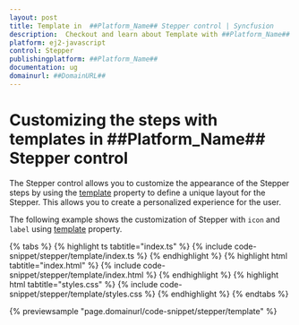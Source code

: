 ```yaml
---
layout: post
title: Template in  ##Platform_Name## Stepper control | Syncfusion
description:  Checkout and learn about Template with ##Platform_Name## Stepper control of Syncfusion Essential JS 2 and more details.
platform: ej2-javascript
control: Stepper
publishingplatform: ##Platform_Name##
documentation: ug
domainurl: ##DomainURL##
---
```


# Customizing the steps with templates in ##Platform_Name## Stepper control

The Stepper control allows you to customize the appearance of the Stepper steps by using the [template](https://ej2.syncfusion.com/documentation/api/stepper#template) property to define a unique layout for the Stepper. This allows you to create a personalized experience for the user. 

The following example shows the customization of Stepper with `icon` and `label` using [template](https://ej2.syncfusion.com/documentation/api/stepper#template) property.

{% tabs %}
{% highlight ts tabtitle="index.ts" %}
{% include code-snippet/stepper/template/index.ts %}
{% endhighlight %}
{% highlight html tabtitle="index.html" %}
{% include code-snippet/stepper/template/index.html %}
{% endhighlight %}
{% highlight html tabtitle="styles.css" %}
{% include code-snippet/stepper/template/styles.css %}
{% endhighlight %}
{% endtabs %}

{% previewsample "page.domainurl/code-snippet/stepper/template" %}
